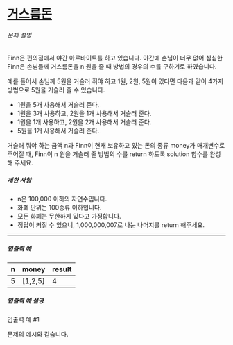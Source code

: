 # [거스름돈](https://school.programmers.co.kr/learn/courses/30/lessons/12907)


###### 문제 설명


Finn은 편의점에서 야간 아르바이트를 하고 있습니다. 야간에 손님이 너무 없어 심심한 Finn은 손님들께 거스름돈을 n 원을 줄 때 방법의 경우의 수를 구하기로 하였습니다.


예를 들어서 손님께 5원을 거슬러 줘야 하고 1원, 2원, 5원이 있다면 다음과 같이 4가지 방법으로 5원을 거슬러 줄 수 있습니다.


* 1원을 5개 사용해서 거슬러 준다.
* 1원을 3개 사용하고, 2원을 1개 사용해서 거슬러 준다.
* 1원을 1개 사용하고, 2원을 2개 사용해서 거슬러 준다.
* 5원을 1개 사용해서 거슬러 준다.


거슬러 줘야 하는 금액 n과 Finn이 현재 보유하고 있는 돈의 종류 money가 매개변수로 주어질 때, Finn이 n 원을 거슬러 줄 방법의 수를 return 하도록 solution 함수를 완성해 주세요.


##### 제한 사항


* n은 100,000 이하의 자연수입니다.
* 화폐 단위는 100종류 이하입니다.
* 모든 화폐는 무한하게 있다고 가정합니다.
* 정답이 커질 수 있으니, 1,000,000,007로 나눈 나머지를 return 해주세요.




---


##### 입출력 예




| n | money | result |
| --- | --- | --- |
| 5 | \[1,2,5] | 4 |


##### 입출력 예 설명


입출력 예 \#1  

문제의 예시와 같습니다.



